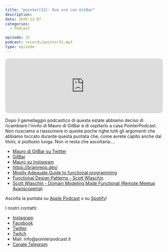 ```yaml
---
title: "pointer[31]: Due ore con GitBar"
description:
date: 2020-12-07
categories:
  - Podcast

episode: 31
podcast: records/pointer31.mp3
type: episode
---
```


<p><iframe src="https://embed.podcasts.apple.com/us/podcast/pointer-31-due-ore-con-gitbar/id1465505870?i=1000501578343&amp;itsct=podcast_box&amp;itscg=30200&amp;theme=dark" sandbox="allow-forms allow-popups allow-same-origin allow-scripts allow-top-navigation-by-user-activation" allow="autoplay *; encrypted-media *;" style="width: 100%; max-width: 660px; overflow: hidden; border-top-left-radius: 10px; border-top-right-radius: 10px; border-bottom-right-radius: 10px; border-bottom-left-radius: 10px; background-color: transparent; background-position: initial initial; background-repeat: initial initial;" height="175px" frameborder="0"></iframe></p>

<!-- wp:paragraph -->
<p>Dopo il gemellaggio podcastico di questa estate abbiamo deciso di ricambiare l'invito di Mauro di GitBar e di ospitarlo a casa PointerPodcast. Non riusciamo a riassumere in queste poche righe tutti gli argomenti che abbiamo toccato durante questa puntata che, come avrete capito anche dal titolo, è piuttosto lunga. Non vi resta che ascoltarla....</p>
<!-- /wp:paragraph -->

<!-- wp:list -->
<ul><li><a href="https://twitter.com/brainrepo">Mauro di GitBar su Twitter</a></li><li><a href="https://www.gitbar.it/">GitBar</a></li><li><a href="https://www.instagram.com/brainrepo/">Mauro su Instagram</a></li><li><a href="https://brainrepo.dev/">https://brainrepo.dev/</a></li><li><a href="https://github.com/MostlyAdequate/mostly-adequate-guide">Mostly Adequate Guide to functional programming</a></li><li><a href="https://www.youtube.com/watch?v=srQt1NAHYC0&amp;feature=youtu.be">Functional Design Patterns - Scott Wlaschin</a></li><li><a href="https://www.youtube.com/watch?v=Qt2iGKT09UY&amp;app=desktop">Scott Wlaschin - Domain Modeling Made Functional (Remote Meetup Avanscoperta)</a></li></ul>
<!-- /wp:list -->

<!-- wp:paragraph -->
<p>Ascolta la puntata su <a href="https://podcasts.apple.com/it/podcast/pointerpodcast/id1465505870">Apple Podcast</a> o su <a href="https://open.spotify.com/show/3XmDzcZv4rCIx1VpWrbrkh">Spotify</a>!</p>
<!-- /wp:paragraph -->

<!-- wp:paragraph -->
<p>I nostri contatti:</p>
<!-- /wp:paragraph -->

<!-- wp:list -->
<ul><li><a href="https://www.instagram.com/pointerpodcast/">Instagram</a></li><li><a href="https://www.facebook.com/pointerPodcast/">Facebook</a></li><li><a href="https://twitter.com/PointerPodcast">Twitter</a></li><li><a href="https://www.twitch.tv/pointerpodcast">Twitch</a></li><li>Mail: info@pointerpodcast.it</li><li><a href="https://t.me/PointerPodcast">Canale Telegram</a></li></ul>
<!-- /wp:list -->